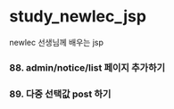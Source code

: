 # study_newlec_jsp
newlec 선생님께 배우는 jsp 

### 88. admin/notice/list 페이지 추가하기

### 89. 다중 선택값 post 하기
